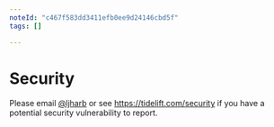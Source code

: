 ```yaml
---
noteId: "c467f583dd3411efb0ee9d24146cbd5f"
tags: []

---
```


# Security

Please email [@ljharb](https://github.com/ljharb) or see https://tidelift.com/security if you have a potential security vulnerability to report.
